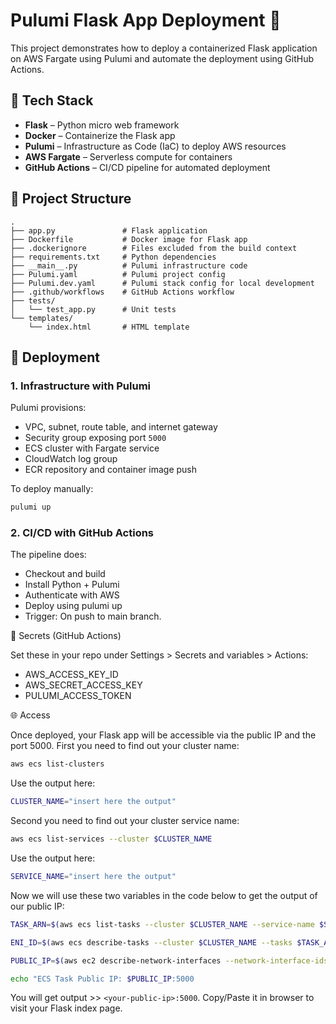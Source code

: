 # Pulumi Flask App Deployment 🚀

This project demonstrates how to deploy a containerized Flask application on AWS Fargate using Pulumi and automate the deployment using GitHub Actions.

## 🔧 Tech Stack

- **Flask** – Python micro web framework
- **Docker** – Containerize the Flask app
- **Pulumi** – Infrastructure as Code (IaC) to deploy AWS resources
- **AWS Fargate** – Serverless compute for containers
- **GitHub Actions** – CI/CD pipeline for automated deployment

## 📁 Project Structure

```text
.
├── app.py               # Flask application
├── Dockerfile           # Docker image for Flask app
├── .dockerignore        # Files excluded from the build context
├── requirements.txt     # Python dependencies
├── __main__.py          # Pulumi infrastructure code
├── Pulumi.yaml          # Pulumi project config
├── Pulumi.dev.yaml      # Pulumi stack config for local development
├── .github/workflows    # GitHub Actions workflow
├── tests/
│   └── test_app.py      # Unit tests
└── templates/
    └── index.html       # HTML template
```

## 🚀 Deployment

### 1. Infrastructure with Pulumi

Pulumi provisions:
- VPC, subnet, route table, and internet gateway
- Security group exposing port `5000`
- ECS cluster with Fargate service
- CloudWatch log group
- ECR repository and container image push

To deploy manually:

```bash
pulumi up
```

### 2. CI/CD with GitHub Actions

The pipeline does:
- Checkout and build
- Install Python + Pulumi
- Authenticate with AWS
- Deploy using pulumi up
- Trigger: On push to main branch.

🔐 Secrets (GitHub Actions)

Set these in your repo under Settings > Secrets and variables > Actions:
- AWS_ACCESS_KEY_ID
- AWS_SECRET_ACCESS_KEY
- PULUMI_ACCESS_TOKEN

🌐 Access

Once deployed, your Flask app will be accessible via the public IP and the port 5000.
First you need to find out your cluster name:

```bash
aws ecs list-clusters
```

Use the output here:

```bash
CLUSTER_NAME="insert here the output"
```
Second you need to find out your cluster service name:

```bash
aws ecs list-services --cluster $CLUSTER_NAME
```

Use the output here:

```bash
SERVICE_NAME="insert here the output"
```

Now we will use these two variables in the code below to get the output of our public IP:

```bash
TASK_ARN=$(aws ecs list-tasks --cluster $CLUSTER_NAME --service-name $SERVICE_NAME --desired-status RUNNING --query "taskArns[0]" --output text)

ENI_ID=$(aws ecs describe-tasks --cluster $CLUSTER_NAME --tasks $TASK_ARN --query "tasks[0].attachments[0].details[?name==\'networkInterfaceId\'].value" --output text)

PUBLIC_IP=$(aws ec2 describe-network-interfaces --network-interface-ids $ENI_ID --query "NetworkInterfaces[0].Association.PublicIp" --output text)

echo "ECS Task Public IP: $PUBLIC_IP:5000
```

You will get output >> `<your-public-ip>:5000`.
Copy/Paste it in browser to visit your Flask index page.
